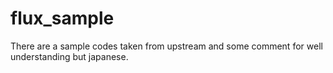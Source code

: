 # flux_sample
There are a sample codes taken from upstream and some comment for well understanding but japanese.
